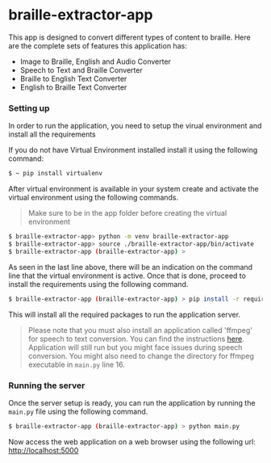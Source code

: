 # braille-extractor-app
This app is designed to convert different types of content to braille. Here are the complete sets of features this application has:
- Image to Braille, English and Audio Converter
- Speech to Text and Braille Converter
- Braille to English Text Converter
- English to Braille Text Converter

### Setting up
In order to run the application, you need to setup the virual environment and install all the requirements

If you do not have Virtual Environment installed install it using the following command:

```bash
$ ~ pip install virtualenv
```

After virtual environment is available in your system create and activate the virtual environment using the following commands.

> Make sure to be in the app folder before creating the virtual environment


```bash
$ braille-extractor-app> python -m venv braille-extractor-app
$ braille-extractor-app> source ./braille-extractor-app/bin/activate
$ braille-extractor-app (braille-extractor-app) >

```

As seen in the last line above, there will be an indication on the command line that the virtual environment is active. Once that is done, proceed to install the requirements using the following command.

```bash
$ braille-extractor-app (braille-extractor-app) > pip install -r requirements.txt

```

This will install all the required packages to run the application server.

> Please note that you must also install an application called 'ffmpeg' for speech to text conversion. You can find the instructions [here](https://ffmpeg.org/download.html). Application will still run but you might face issues during speech conversion. You might also need to change the directory for ffmpeg executable in `main.py` line 16.


### Running the server

Once the server setup is ready, you can run the application by running the `main.py` file using the following command.

```bash
$ braille-extractor-app (braille-extractor-app) > python main.py
```

Now access the web application on a web browser using the following url: [http://localhost:5000](ttp://localhost:5000)
